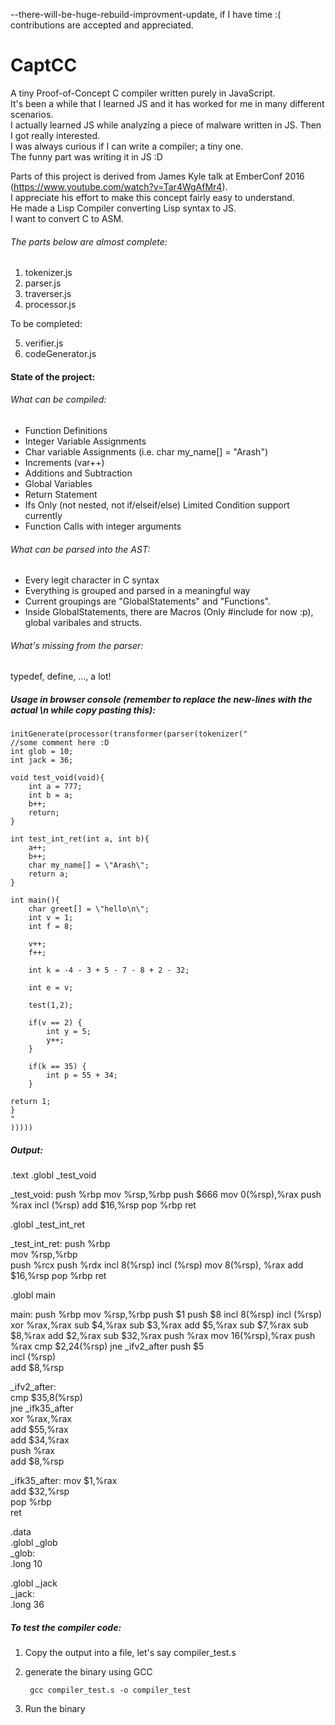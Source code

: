 --there-will-be-huge-rebuild-improvment-update, if I have time :(
contributions are accepted and appreciated.

# CaptCC
A tiny Proof-of-Concept C compiler written purely in JavaScript.   
It's been a while that I learned JS and it has worked for me in many different scenarios.      
I actually learned JS while analyzing a piece of malware written in JS. Then I got really interested.      
I was always curious if I can write a compiler; a tiny one.  
The funny part was writing it in JS :D


Parts of this project is derived from James Kyle talk at EmberConf 2016 (https://www.youtube.com/watch?v=Tar4WgAfMr4).  
I appreciate his effort to make this concept fairly easy to understand.    
He made a Lisp Compiler converting Lisp syntax to JS.   
I want to convert C to ASM.   

###### The parts below are almost complete:

1. tokenizer.js   
2. parser.js   
3. traverser.js   
4. processor.js   

To be completed:   

5. verifier.js   
6. codeGenerator.js     


#### State of the project:

###### What can be compiled:

* Function Definitions
* Integer Variable Assignments
* Char variable Assignments (i.e. char my_name[] = "Arash")
* Increments (var++)
* Additions and Subtraction
* Global Variables
* Return Statement
* Ifs Only (not nested, not if/elseif/else) Limited Condition support currently
* Function Calls with integer arguments

###### What can be parsed into the AST:

* Every legit character in C syntax
* Everything is grouped and parsed in a meaningful way
* Current groupings are "GlobalStatements" and "Functions".
* Inside GlobalStatements, there are Macros (Only #include for now :p), global varibales and structs.

###### What's missing from the parser:

typedef, define, ..., a lot!

##### Usage in browser console (remember to replace the new-lines with the actual \n while copy pasting this):

    initGenerate(processor(transformer(parser(tokenizer("
    //some comment here :D
    int glob = 10;
    int jack = 36;

    void test_void(void){
        int a = 777;
        int b = a;
        b++;
        return;
    }

    int test_int_ret(int a, int b){
        a++;
        b++;
        char my_name[] = \"Arash\";
        return a;
    }

    int main(){
        char greet[] = \"hello\n\";
        int v = 1;
        int f = 8;

        v++;
        f++;

        int k = -4 - 3 + 5 - 7 - 8 + 2 - 32;

        int e = v;

        test(1,2);

        if(v == 2) {
            int y = 5;
            y++;
        }

        if(k == 35) {
            int p = 55 + 34;
        }

	return 1;
    }
    "
    )))))                   

##### Output:   
  .text
  .globl	_test_void

  _test_void:
  push %rbp
  mov %rsp,%rbp
  push $666
  mov 0(%rsp),%rax
  push %rax
  incl (%rsp)
  add $16,%rsp
  pop %rbp
  ret

  .globl	_test_int_ret

  _test_int_ret:
  push %rbp  
  mov %rsp,%rbp  
  push %rcx
  push %rdx
  incl 8(%rsp)
  incl (%rsp)
  mov 8(%rsp), %rax
  add $16,%rsp
  pop %rbp
  ret

  .globl	main

  main:
  push %rbp
  mov %rsp,%rbp
  push $1
  push $8
  incl 8(%rsp)
  incl (%rsp)
  xor %rax,%rax
  sub $4,%rax
  sub $3,%rax
  add $5,%rax
  sub $7,%rax
  sub $8,%rax
  add $2,%rax
  sub $32,%rax
  push %rax
  mov 16(%rsp),%rax
  push %rax
  cmp $2,24(%rsp)
  jne _ifv2_after
  push $5  
  incl (%rsp)  
  add $8,%rsp  

   _ifv2_after:  
    cmp $35,8(%rsp)  
    jne _ifk35_after  
    xor %rax,%rax  
    add $55,%rax  
    add $34,%rax   
    push %rax  
    add $8,%rsp  

  _ifk35_after:
    mov $1,%rax  
    add $32,%rsp  
    pop %rbp  
    ret  

  .data    
    .globl	_glob  
    _glob:  
      .long	10  

  .globl	_jack  
    _jack:  
      .long	36  


##### To test the compiler code:

1. Copy the output into a file, let's say compiler_test.s  
2. generate the binary using GCC  

        gcc compiler_test.s -o compiler_test  


3. Run the binary  
